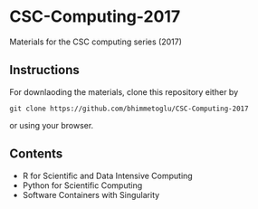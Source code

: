 # CSC-Computing-2017
Materials for the CSC computing series (2017)

## Instructions

For downlaoding the materials, clone this repository either by 

```
git clone https://github.com/bhimmetoglu/CSC-Computing-2017
```
or using your browser.

## Contents

* R for Scientific and Data Intensive Computing
* Python for Scientific Computing
* Software Containers with Singularity
